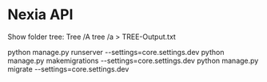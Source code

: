 # Nexia API

Show folder tree: Tree /A
tree /a > TREE-Output.txt

python manage.py runserver --settings=core.settings.dev
python manage.py makemigrations --settings=core.settings.dev
python manage.py migrate --settings=core.settings.dev